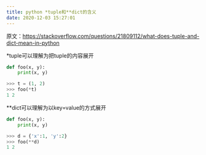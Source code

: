 ```yaml
---
title: python *tuple和**dict的含义
date: 2020-12-03 15:27:01
---
```


原文：<https://stackoverflow.com/questions/21809112/what-does-tuple-and-dict-mean-in-python>

*tuple可以理解为把tuple的内容展开
```py
def foo(x, y):
    print(x, y)

>>> t = (1, 2)
>>> foo(*t)
1 2
```
**dict可以理解为以key=value的方式展开
```py
def foo(x, y):
    print(x, y)

>>> d = {'x':1, 'y':2}
>>> foo(**d)
1 2
```
